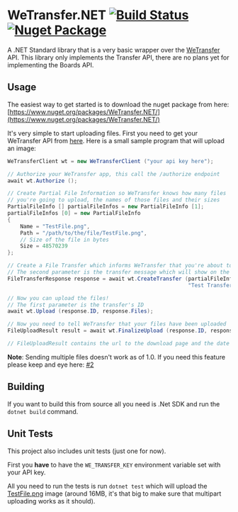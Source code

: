 # WeTransfer.NET [![Build Status](https://travis-ci.com/CodeMyst/WeTransfer.NET.svg?branch=master)](https://travis-ci.com/CodeMyst/WeTransfer.NET) [![Nuget Package](https://img.shields.io/nuget/v/WeTransfer.NET.svg)](https://www.nuget.org/packages/WeTransfer.NET/)

A .NET Standard library that is a very basic wrapper over the [WeTransfer](https://developers.wetransfer.com/) API. This library only implements the Transfer API, there are no plans yet for implementing the Boards API.

## Usage

The easiest way to get started is to download the nuget package from here: [https://www.nuget.org/packages/WeTransfer.NET/](https://www.nuget.org/packages/WeTransfer.NET/)

It's very simple to start uploading files. First you need to get your WeTransfer API from [here](https://developers.wetransfer.com/). Here is a small sample program that will upload an image:

```cs
WeTransferClient wt = new WeTransferClient ("your api key here");

// Authorize your WeTransfer app, this call the /authorize endpoint
await wt.Authorize ();

// Create Partial File Information so WeTransfer knows how many files
// you're going to upload, the names of those files and their sizes
PartialFileInfo [] partialFileInfos = new PartialFileInfo [1];
partialFileInfos [0] = new PartialFileInfo
{
    Name = "TestFile.png",
    Path = "/path/to/the/file/TestFile.png",
    // Size of the file in bytes
    Size = 48570239
};

// Create a File Transfer which informs WeTransfer that you're about to upload files
// The second parameter is the transfer message which will show on the download page
FileTransferResponse response = await wt.CreateTransfer (partialFileInfos,
                                                         "Test Transfer");

// Now you can upload the files!
// The first parameter is the transfer's ID
await wt.Upload (response.ID, response.Files);

// Now you need to tell WeTransfer that your files have been uploaded
FileUploadResult result = await wt.FinalizeUpload (response.ID, response.Files);

// FileUploadResult contains the url to the download page and the date of the expiry
```

**Note**: Sending multiple files doesn't work as of 1.0. If you need this feature please keep and eye here: [#2](https://github.com/CodeMyst/WeTransfer.NET/issues/2)

## Building

If you want to build this from source all you need is .Net SDK and run the `dotnet build` command.

## Unit Tests

This project also includes unit tests (just one for now).

First you **have** to have the `WE_TRANSFER_KEY` environment variable set with your API key.

All you need to run the tests is run `dotnet test` which will upload the [TestFile.png](test/TestFile.png) image (around 16MB, it's that big to make sure that multipart uploading works as it should).
